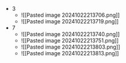 - 3
	- ![[Pasted image 20241022213706.png]]
	- ![[Pasted image 20241022213719.png]]
- 7
	- ![[Pasted image 20241022213740.png]]
	- ![[Pasted image 20241022213751.png]]
	- ![[Pasted image 20241022213803.png]]
	- ![[Pasted image 20241022213813.png]]